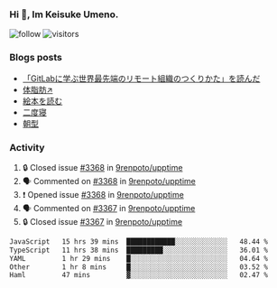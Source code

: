 ### Hi 👋, Im Keisuke Umeno.

<!--
**9renpoto/9renpoto** is a ✨ _special_ ✨ repository because its `README.md` (this file) appears on your GitHub profile.

Here are some ideas to get you started:

- 🔭 I’m currently working on ...
- 🌱 I’m currently learning ...
- 👯 I’m looking to collaborate on ...
- 🤔 I’m looking for help with ...
- 💬 Ask me about ...
- 📫 How to reach me: ...
- 😄 Pronouns: ...
- ⚡ Fun fact: ...
-->

![follow](https://img.shields.io/github/followers/9renpoto?label=Follow&style=social)
![visitors](https://komarev.com/ghpvc/?username=9renpoto&label=Profile%20views&color=0e75b6&style=flat)

### Blogs posts

<!-- BLOG-POST-LIST:START -->
- [「GitLabに学ぶ世界最先端のリモート組織のつくりかた」を読んだ](https://9renpoto.win/entry/2024/09/10/remote_organization)
- [体脂肪↗](https://9renpoto.win/entry/2024/08/12/gaining_fat)
- [絵本を読む](https://9renpoto.win/entry/2024/07/26/picture_book)
- [二度寝](https://9renpoto.win/entry/2024/07/18/going_back_to_sleep)
- [朝型](https://9renpoto.win/entry/2024/05/29/im-an-early)
<!-- BLOG-POST-LIST:END -->

### Activity

<!--START_SECTION:activity-->
1. 🔒 Closed issue [#3368](https://github.com/9renpoto/upptime/issues/3368) in [9renpoto/upptime](https://github.com/9renpoto/upptime)
2. 🗣 Commented on [#3368](https://github.com/9renpoto/upptime/issues/3368#issuecomment-2382365001) in [9renpoto/upptime](https://github.com/9renpoto/upptime)
3. ❗ Opened issue [#3368](https://github.com/9renpoto/upptime/issues/3368) in [9renpoto/upptime](https://github.com/9renpoto/upptime)
4. 🗣 Commented on [#3367](https://github.com/9renpoto/upptime/issues/3367#issuecomment-2382312937) in [9renpoto/upptime](https://github.com/9renpoto/upptime)
5. 🔒 Closed issue [#3367](https://github.com/9renpoto/upptime/issues/3367) in [9renpoto/upptime](https://github.com/9renpoto/upptime)
<!--END_SECTION:activity-->

<!--START_SECTION:waka-->

```txt
JavaScript   15 hrs 39 mins  ████████████░░░░░░░░░░░░░   48.44 %
TypeScript   11 hrs 38 mins  █████████░░░░░░░░░░░░░░░░   36.01 %
YAML         1 hr 29 mins    █░░░░░░░░░░░░░░░░░░░░░░░░   04.64 %
Other        1 hr 8 mins     █░░░░░░░░░░░░░░░░░░░░░░░░   03.52 %
Haml         47 mins         ▓░░░░░░░░░░░░░░░░░░░░░░░░   02.47 %
```

<!--END_SECTION:waka-->
